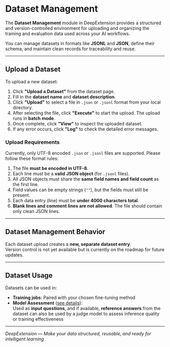 
# Dataset Management

The **Dataset Management** module in DeepExtension provides a structured and version-controlled environment for uploading and organizing the training 
and evaluation data used across your AI workflows.

You can manage datasets in formats like **JSONL** and **JSON**, define their schema, and maintain clean records for traceability and reuse.

---

## Upload a Dataset

To upload a new dataset:

1. Click **"Upload a Dataset"** from the dataset page.  
2. Fill in the **dataset name** and **dataset description**.  
3. Click **"Upload"** to select a file in `.json` or `.jsonl` format from your local directory.  
4. After selecting the file, click **"Execute"** to start the upload. The upload runs in **batch mode**.  
5. Once complete, click **"View"** to inspect the uploaded dataset.  
6. If any error occurs, click **"Log"** to check the detailed error messages.

### Upload Requirements

Currently, only UTF-8 encoded `.json` or `.jsonl` files are supported. Please follow these format rules:

1. The file **must be encoded in UTF-8**.  
2. Each line must be a **valid JSON object** (for `.jsonl` files).  
3. All JSON objects must share the **same field names and field count** as the first line.  
4. Field values can be empty strings (`""`), but the fields must still be present.  
5. Each data entry (line) must be **under 4000 characters total**.  
6. **Blank lines and comment lines are not allowed**. The file should contain only clean JSON lines.

---

## Dataset Management Behavior

Each dataset upload creates a **new, separate dataset entry**.  
Version control is not yet available but is currently on the roadmap for future updates.

<!-- - Tracks version history for reproducibility  
- Allows you to **revert to earlier versions** if needed  
- Associates dataset versions with specific training jobs -->

---

## Dataset Usage

Datasets can be used in:

- **Training jobs**: Paired with your chosen fine-tuning method  
- **Model Assessment** ([see details](model-assessment.md)):  
  Used as **input questions**, and if available, **reference answers** from the dataset can also be used by a judge model to assess inference quality or training effectiveness

---

*DeepExtension — Make your data structured, reusable, and ready for intelligent learning*

